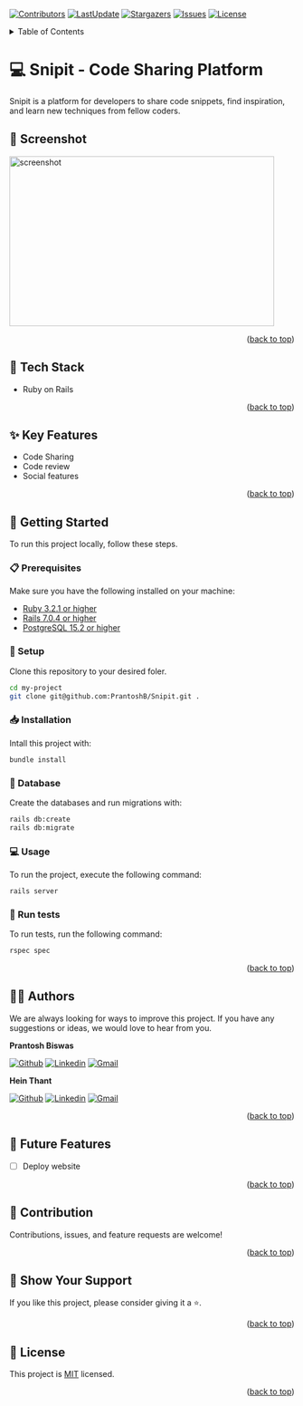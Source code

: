 <a name="readme-top"></a>
[![Contributors](https://img.shields.io/github/contributors/PrantoshB/Snipit)](https://github.com/PrantoshB/Snipit/graphs/contributors)
[![LastUpdate](https://img.shields.io/github/last-commit/PrantoshB/Snipit)](https://github.com/PrantoshB/Snipit/commits/dev)
[![Stargazers](https://img.shields.io/github/stars/PrantoshB/Snipit)](https://github.com/PrantoshB/Snipit/stargazers)
[![Issues](https://img.shields.io/github/issues/PrantoshB/Snipit)](https://github.com/PrantoshB/Snipit/issues)
[![License](https://img.shields.io/github/license/PrantoshB/Snipit)](https://github.com/PrantoshB/Snipit/blob/main/LICENSE)

<details>
<summary>Table of Contents</summary>

- [💻 Snipit - Code Sharing Platform ](#-snipit---code-sharing-platform-)
  - [📸 Screenshot ](#-screenshot-)
  - [🧰 Tech Stack  ](#-tech-stack--)
  - [✨ Key Features  ](#-key-features--)
  - [📘 Getting Started  ](#-getting-started--)
    - [📋 Prerequisites](#-prerequisites)
    - [📂 Setup](#-setup)
    - [📥 Installation](#-installation)
    - [💾 Database](#-database)
    - [💻 Usage](#-usage)
    - [🧪 Run tests](#-run-tests)
  - [👨‍🚀 Authors  ](#-authors--)
  - [🎯 Future Features  ](#-future-features--)
  - [🤝 Contribution  ](#-contribution--)
  - [💖 Show Your Support  ](#-show-your-support--)
  - [📜 License ](#-license-)
</details>

# 💻 Snipit - Code Sharing Platform <a name="about-project"></a>

Snipit is a platform for developers to share code snippets, find inspiration, and learn new techniques from fellow coders.

## 📸 Screenshot <a name="screenshot"></a>

<img src="https://via.placeholder.com/468x300?text=App+Screenshot+Here" width=468 height=300 alt="screenshot" />


<p align="right">(<a href="#readme-top">back to top</a>)</p>

## 🧰 Tech Stack  <a name="tech-stack"></a>
- Ruby on Rails

<p align="right">(<a href="#readme-top">back to top</a>)</p>

## ✨ Key Features  <a name="key-features"></a>
- Code Sharing
- Code review
- Social features

<p align="right">(<a href="#readme-top">back to top</a>)</p>


## 📘 Getting Started  <a name="getting-started"></a>

To run this project locally, follow these steps.

### 📋 Prerequisites

Make sure you have the following installed on your machine:
- [Ruby 3.2.1 or higher](https://www.ruby-lang.org/en/)
- [Rails 7.0.4 or higher](https://rubyonrails.org/)
- [PostgreSQL 15.2 or higher](https://www.postgresql.org/)


### 📂 Setup

Clone this repository to your desired foler.

```sh
cd my-project
git clone git@github.com:PrantoshB/Snipit.git .
```

### 📥 Installation

Intall this project with:

```sh
bundle install
```

### 💾 Database

Create the databases and run migrations with:

```sh
rails db:create
rails db:migrate
```

### 💻 Usage

To run the project, execute the following command:

```sh
rails server
```

### 🧪 Run tests

To run tests, run the following command:

```sh
rspec spec
```

<p align="right">(<a href="#readme-top">back to top</a>)</p>

## 👨‍🚀 Authors  <a name="author"></a>

We are always looking for ways to improve this project. If you have any suggestions or ideas, we would love to hear from you.

**Prantosh Biswas**

[![Github](https://img.shields.io/badge/GitHub-673AB7?style=for-the-badge&logo=github&logoColor=white)](https://github.com/PrantoshB)
[![Linkedin](https://img.shields.io/badge/LinkedIn-0077B5?style=for-the-badge&logo=linkedin&logoColor=white)](https://linkedin.com/in/prantosh)
[![Gmail](https://img.shields.io/badge/Gmail-D14836?style=for-the-badge&logo=gmail&logoColor=white)](mailto:pbiswas1007@gmail.com)

**Hein Thant**

[![Github](https://img.shields.io/badge/GitHub-673AB7?style=for-the-badge&logo=github&logoColor=white)](https://github.com/IndieCoderMM)
[![Linkedin](https://img.shields.io/badge/LinkedIn-0077B5?style=for-the-badge&logo=linkedin&logoColor=white)](https://linkedin.com/in/hthantoo)
[![Gmail](https://img.shields.io/badge/Gmail-D14836?style=for-the-badge&logo=gmail&logoColor=white)](mailto:hthant00chk@gmail.com)


<p align="right">(<a href="#readme-top">back to top</a>)</p>

## 🎯 Future Features  <a name="future-features"></a>
- [ ] Deploy website

<p align="right">(<a href="#readme-top">back to top</a>)</p>

## 🤝 Contribution  <a name="contribution"></a>

Contributions, issues, and feature requests are welcome!

<p align="right">(<a href="#readme-top">back to top</a>)</p>

## 💖 Show Your Support  <a name="support"></a>

If you like this project, please consider giving it a ⭐.

<p align="right">(<a href="#readme-top">back to top</a>)</p>

## 📜 License <a name="license"></a>

This project is [MIT](./LICENSE) licensed.

<p align="right">(<a href="#readme-top">back to top</a>)</p>

